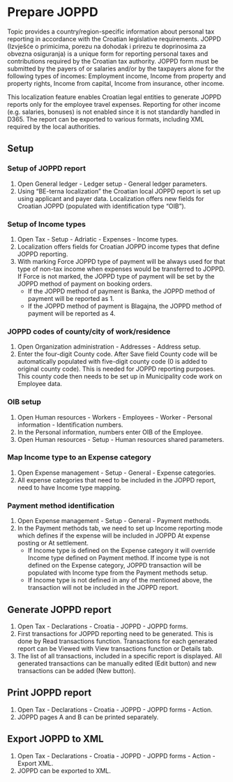# Prepare JOPPD 

Topic provides a country/region-specific information about personal tax reporting in accordance with the Croatian legislative requirements. JOPPD (Izvješće o primicima, porezu na dohodak i prirezu te doprinosima za obvezna osiguranja) is a unique form for reporting personal taxes and contributions required by the Croatian tax authority. JOPPD form must be submitted by the payers of or salaries and/or by the taxpayers alone for the following types of incomes: Employment income, Income from property and property rights, Income from capital, Income from insurance, other income.

This localization feature enables Croatian legal entities to generate JOPPD reports only for the employee travel expenses. Reporting for other income (e.g. salaries, bonuses) is not enabled since it is not standardly handled in D365. The report can be exported to various formats, including XML required by the local authorities.

## Setup 

### Setup of JOPPD report

1. Open General ledger - Ledger setup - General ledger parameters.
2. Using “BE-terna localization” the Croatian local JOPPD report is set up using applicant and payer data. Localization offers new fields for Croatian JOPPD (populated with identification type “OIB”). 

### Setup of Income types 

1. Open Tax - Setup - Adriatic - Expenses - Income types.
2. Localization offers fields for Croatian JOPPD income types that define JOPPD reporting. 
3. With marking Force JOPPD type of payment will be always used for that type of non-tax income when expenses would be transferred to JOPPD. If Force is not marked, the JOPPD type of payment will be set by the JOPPD method of payment on booking orders. 
   - If the JOPPD method of payment is Banka, the JOPPD method of payment will be reported as 1. 
   - If the JOPPD method of payment is Blagajna, the JOPPD method of payment will be reported as 4. 

### JOPPD codes of county/city of work/residence 

1. Open Organization administration - Addresses - Address setup.
2. Enter the four-digit County code. After Save field County code will be automatically populated with five-digit county code (0 is added to original county code). This is needed for JOPPD reporting purposes. This county code then needs to be set up in Municipality code work on Employee data.  

### OIB setup  

1. Open Human resources - Workers - Employees - Worker - Personal information - Identification numbers.
2. In the Personal information, numbers enter OIB of the Employee. 
3. Open Human resources - Setup - Human resources shared parameters.

### Map Income type to an Expense category

1. Open Expense management - Setup - General - Expense categories.
2. All expense categories that need to be included in the JOPPD report, need to have Income type mapping.  

### Payment method identification 

1. Open Expense management - Setup - General - Payment methods.
2. In the Payment methods tab, we need to set up Income reporting mode which defines if the expense will be included in JOPPD At expense posting or At settlement. 
   - If Income type is defined on the Expense category it will override Income type defined on Payment method. If income type is not defined on the Expense category, JOPPD transaction will be populated with Income type from the Payment methods setup.  
   - If Income type is not defined in any of the mentioned above, the transaction will not be included in the JOPPD report. 

## Generate JOPPD report 

1. Open Tax - Declarations - Croatia - JOPPD - JOPPD forms.
2. First transactions for JOPPD reporting need to be generated. This is done by Read transactions function. Transactions for each generated report can be Viewed with View transactions function or Details tab.  
3. The list of all transactions, included in a specific report is displayed. All generated transactions can be manually edited (Edit button) and new transactions can be added (New button).  

## Print JOPPD report 

1. Open Tax - Declarations - Croatia - JOPPD - JOPPD forms - Action.
2. JOPPD pages A and B can be printed separately.  

## Export JOPPD to XML

1. Open Tax - Declarations - Croatia - JOPPD - JOPPD forms - Action - Export XML.
2. JOPPD can be exported to XML.  

 

 

 

 

 

 

 

 

 

 

 

 

 

 

 
